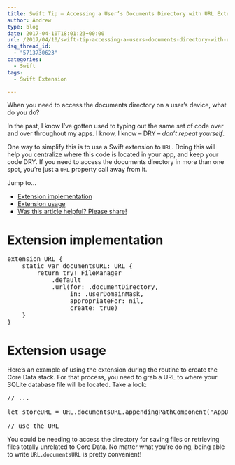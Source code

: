 ```yaml
---
title: Swift Tip – Accessing a User’s Documents Directory with URL Extension
author: Andrew
type: blog
date: 2017-04-10T18:01:23+00:00
url: /2017/04/10/swift-tip-accessing-a-users-documents-directory-with-url-extension/
dsq_thread_id:
  - "5713730623"
categories:
  - Swift
tags:
  - Swift Extension

---
```

When you need to access the documents directory on a user&#8217;s device, what do you do?

In the past, I know I&#8217;ve gotten used to typing out the same set of code over and over throughout my apps. I know, I know &#8211; DRY &#8211; _don&#8217;t repeat yourself_.

One way to simplify this is to use a Swift extension to `URL`. Doing this will help you centralize where this code is located in your app, and keep your code DRY. If you need to access the documents directory in more than one spot, you&#8217;re just a `URL` property call away from it.

<div class="resources">
  <div class="resources-header">
    Jump to&#8230;
  </div>
  
  <ul class="resources-content">
    <li>
      <a href="#implementation">Extension implementation</a>
    </li>
    <li>
      <a href="#usage">Extension usage</a>
    </li>
    <li>
      <a href="#share">Was this article helpful? Please share!</a>
    </li>
  </ul>
</div>

<a name="implementation" class="jump-target"></a>

# Extension implementation

<pre class="lang:swift decode:true " title="Documents Directory Snippet" >extension URL {
    static var documentsURL: URL {
        return try! FileManager
            .default
            .url(for: .documentDirectory, 
                 in: .userDomainMask, 
                 appropriateFor: nil, 
                 create: true)
    }
}</pre>

<a name="usage" class="jump-target"></a>

# Extension usage

Here&#8217;s an example of using the extension during the routine to create the Core Data stack. For that process, you need to grab a URL to where your SQLite database file will be located. Take a look:

<pre class="lang:swift decode:true " >// ...

let storeURL = URL.documentsURL.appendingPathComponent("AppDatabase.sqlite")

// use the URL
</pre>

You could be needing to access the directory for saving files or retrieving files totally unrelated to Core Data. No matter what you&#8217;re doing, being able to write `URL.documentsURL` is pretty convenient!

<a name="share" class="jump-target"></a>